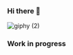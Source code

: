 ### Hi there 👋


![giphy (2)](https://user-images.githubusercontent.com/106177948/215273303-a4e65a10-3e58-422a-a9c2-4b72c427bed4.gif)

### Work in progress




